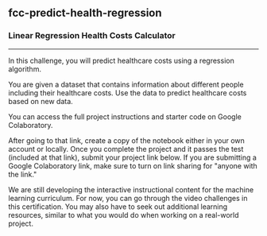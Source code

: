 ## fcc-predict-health-regression
### Linear Regression Health Costs Calculator

---

In this challenge, you will predict healthcare costs using a regression algorithm.

You are given a dataset that contains information about different people including their healthcare costs. Use the data to predict healthcare costs based on new data.

You can access the full project instructions and starter code on Google Colaboratory.

After going to that link, create a copy of the notebook either in your own account or locally. Once you complete the project and it passes the test (included at that link), submit your project link below. If you are submitting a Google Colaboratory link, make sure to turn on link sharing for "anyone with the link."

We are still developing the interactive instructional content for the machine learning curriculum. For now, you can go through the video challenges in this certification. You may also have to seek out additional learning resources, similar to what you would do when working on a real-world project.
